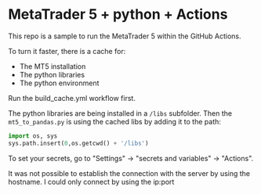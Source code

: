 # MetaTrader 5 + python + Actions

This repo is a sample to run the MetaTrader 5 within the GitHub Actions.

To turn it faster, there is a cache for:
* The MT5 installation
* The python libraries
* The python environment

Run the build_cache.yml workflow first.

The python libraries are being installed in a `/libs` subfolder. Then the `mt5_to_pandas.py` is using the cached libs by adding it to the path:
```python
import os, sys
sys.path.insert(0,os.getcwd() + '/libs')
```

To set your secrets, go to "Settings" -> "secrets and variables" -> "Actions".

It was not possible to establish the connection with the server by using the hostname. I could only connect by using the ip:port 
